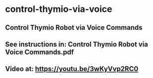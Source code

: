 # control-thymio-via-voice
## Control Thymio Robot via Voice Commands

## See instructions in: Control Thymio Robot via Voice Commands.pdf

## Video at: https://youtu.be/3wKyVvp2RC0